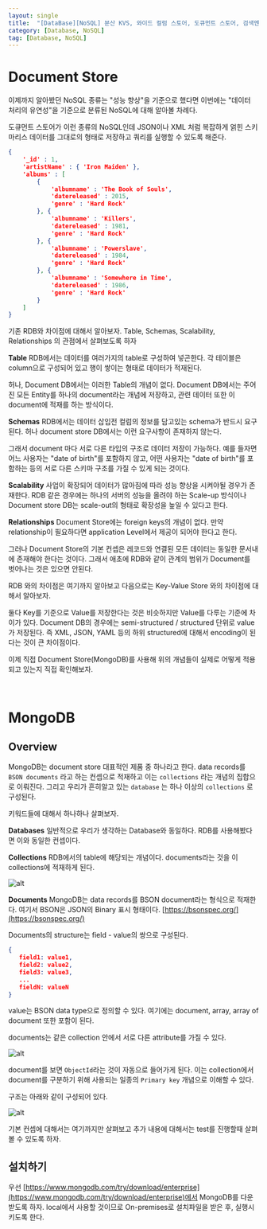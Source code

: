 ```yaml
---
layout: single
title:  "[DataBase][NoSQL] 분산 KVS, 와이드 컬럼 스토어, 도큐먼트 스토어, 검색엔진에 대해서 알아보자 - 03. 도큐먼트 스토어(MongoDB)"
category: [Database, NoSQL]
tag: [Database, NoSQL]
---
```


# Document Store
이제까지 알아봤던 NoSQL 종류는 "성능 향상"을 기준으로 했다면 이번에는 "데이터 처리의 유연성"을 기준으로 분류된 NoSQL에 대해 알아볼 차례다.

도큐먼트 스토어가 이런 종류의 NoSQL인데 JSON이나 XML 처럼 복잡하게 얽힌 스키마리스 데이터를 그대로의 형태로 저장하고 쿼리를 실행할 수 있도록 해준다.

```JSON
{
    '_id' : 1,
    'artistName' : { 'Iron Maiden' },
    'albums' : [
        {
            'albumname' : 'The Book of Souls',
            'datereleased' : 2015,
            'genre' : 'Hard Rock'
        }, {
            'albumname' : 'Killers',
            'datereleased' : 1981,
            'genre' : 'Hard Rock'
        }, {
            'albumname' : 'Powerslave',
            'datereleased' : 1984,
            'genre' : 'Hard Rock'
        }, {
            'albumname' : 'Somewhere in Time',
            'datereleased' : 1986,
            'genre' : 'Hard Rock'
        }
    ]
}
```

기존 RDB와 차이점에 대해서 알아보자. Table, Schemas, Scalability, Relationships 의 관점에서 살펴보도록 하자

**Table**
RDB에서는 데이터를 여러가지의 table로 구성하여 넣곤한다. 각 테이블은 column으로 구성되어 있고 행이 쌓이는 형태로 데이터가 적재된다.

허나, Document DB에서는 이러한 Table의 개념이 없다. Document DB에서는 주어진 모든 Entity를 하나의 document라는 개념에 저장하고, 관련 데이터 또한 이 document에 적재를 하는 방식이다.

**Schemas**
RDB에서는 데이터 삽입전 컬럼의 정보를 담고있는 schema가 반드시 요구된다. 허나 document store DB에서는 이런 요구사항이 존재하지 않는다.

그래서 document 마다 서로 다른 타입의 구조로 데이터 저장이 가능하다. 
예를 들자면 어느 사용자는 "date of birth"를 포함하지 않고, 어떤 사용자는 "date of birth"를 포함하는 등의 서로 다른 스키마 구조를 가질 수 있게 되는 것이다.

**Scalability**
사업이 확장되어 데이터가 많아짐에 따라 성능 향상을 시켜야될 경우가 존재한다. RDB 같은 경우에는 하나의 서버의 성능을 올려야 하는 Scale-up 방식이나 Document store DB는 scale-out의 형태로 확장성을 높일 수 있다고 한다.

**Relationships**
Document Store에는 foreign keys의 개념이 없다. 만약 relationship이 필요하다면 application Level에서 제공이 되어야 한다고 한다. 

그러나 Document Store의 기본 컨셉은 레코드와 연결된 모든 데이터는 동일한 문서내에 존재해야 한다는 것이다. 그래서 애초에 RDB와 같이 관계의 범위가 Document를 벗어나는 것은 있으면 안된다.

RDB 와의 차이점은 여기까지 알아보고 다음으로는 Key-Value Store 와의 차이점에 대해서 알아보자.

둘다 Key를 기준으로 Value를 저장한다는 것은 비슷하지만 Value를 다루는 기준에 차이가 있다. Document DB의 경우에는 semi-structured / structured 단위로 value가 저장된다. 즉 XML, JSON, YAML 등의 하위 structured에 대해서 encoding이 된다는 것이 큰 차이점이다.

이제 직접 Document Store(MongoDB)를 사용해 위의 개념들이 실제로 어떻게 적용되고 있는지 직접 확인해보자.

<br>

# MongoDB 

## Overview
MongoDB는 document store 대표적인 제품 중 하나라고 한다.
data records를 `BSON documents` 라고 하는 컨셉으로 적재하고 이는 `collections` 라는 개념의 집합으로 이뤄진다. 그리고 우리가 흔히알고 있는 `database` 는 하나 이상의 `collections` 로 구성된다. 

키워드들에 대해서 하나하나 살펴보자.

**Databases**
일반적으로 우리가 생각하는 Database와 동일하다. RDB를 사용해봤다면 이와 동일한 컨셉이다.

**Collections**
RDB에서의 table에 해당되는 개념이다. documents라는 것을 이 collections에 적재하게 된다.

![alt](https://docs.mongodb.com/manual/images/crud-annotated-collection.bakedsvg.svg)

**Documents**
MongoDB는 data records를 BSON document라는 형식으로 적재한다. 여기서 BSON은 JSON의 Binary 표시 형태이다. [https://bsonspec.org/](https://bsonspec.org/)

Documents의 structure는 field - value의 쌍으로 구성된다. 
```json
{
   field1: value1,
   field2: value2,
   field3: value3,
   ...
   fieldN: valueN
}
```

value는 BSON data type으로 정의할 수 있다. 여기에는 document, array, array of document 또한 포함이 된다.

documents는 같은 collection 안에서 서로 다른 attribute를 가질 수 있다.

![alt](../../../assets/images/2022-03-16-document/example.png)

document를 보면 `ObjectId`라는 것이 자동으로 들어가게 된다. 이는 collection에서 document를 구분하기 위해 사용되는 일종의 `Primary key` 개념으로 이해할 수 있다. 

구조는 아래와 같이 구성되어 있다.

![alt](https://www.mongodb.com/developer/images/objectid.png)

기본 컨셉에 대해서는 여기까지만 살펴보고 추가 내용에 대해서는 test를 진행할때 살펴볼 수 있도록 하자.

## 설치하기
우선 [https://www.mongodb.com/try/download/enterprise](https://www.mongodb.com/try/download/enterprise)에서 MongoDB를 다운받도록 하자. local에서 사용할 것이므로 On-premises로 설치파일을 받은 후, 실행시키도록 한다.

